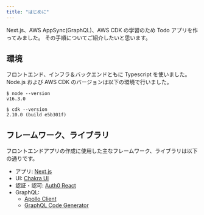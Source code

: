 ```yaml
---
title: "はじめに"
---
```


Next.js、AWS AppSync(GraphQL)、AWS CDK の学習のため Todo アプリを作ってみました。
その手順についてご紹介したいと思います。

## 環境

フロントエンド、インフラ＆バックエンドともに Typescript を使いました。
Node.js および AWS CDK のバージョンは以下の環境で行いました。

```
$ node --version
v16.3.0

$ cdk --version
2.10.0 (build e5b301f)
```

## フレームワーク、ライブラリ

フロントエンドアプリの作成に使用した主なフレームワーク、ライブラリは以下の通りです。

- アプリ: [Next.js](https://nextjs.org/)
- UI: [Chakra UI](https://chakra-ui.com/)
- 認証・認可: [Auth0 React](https://auth0.com/docs/libraries/auth0-react)
- GraphQL:
  - [Apollo Client](https://www.apollographql.com/docs/react/)
  - [GraphQL Code Generator](https://www.graphql-code-generator.com/)

